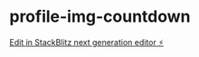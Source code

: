# profile-img-countdown

[Edit in StackBlitz next generation editor ⚡️](https://stackblitz.com/~/github.com/ace-d-baugh/profile-img-countdown)